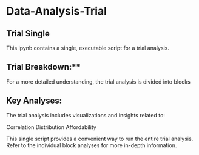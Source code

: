 # Data-Analysis-Trial

## Trial Single

This ipynb contains a single, executable script for a trial analysis.

## Trial Breakdown:**

For a more detailed understanding, the trial analysis is divided into blocks

## Key Analyses:

The trial analysis includes visualizations and insights related to:

Correlation
Distribution
Affordability

This single script provides a convenient way to run the entire trial analysis. Refer to the individual block analyses for more in-depth information.

